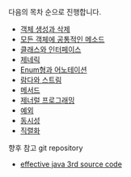 다음의 목차 순으로 진행합니다.

- [객체 생성과 삭제](./ch2/README.md)
- [모든 객체에 공통적인 메소드](./ch3/README.md)
- [클래스와 인터페이스](./ch4/README.md)
- [제네릭](./ch5/README.md)
- [Enum형과 어노테이션](./ch6/README.md)
- [람다와 스트림](./ch7/README.md)
- [메서드](./ch8/README.md)
- [제너럴 프로그래밍](./ch9/README.md)
- [예외](./ch10/README.md)
- [동시성](./ch11/README.md)
- [직렬화](./ch12/README.md)

향후 참고 git repository

- [effective java 3rd source code](https://github.com/WegraLee/effective-java-3e-source-code)
